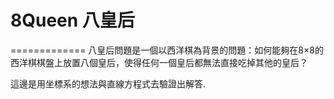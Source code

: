 # 8Queen 八皇后
=============
八皇后問題是一個以西洋棋為背景的問題：如何能夠在8×8的西洋棋棋盤上放置八個皇后，使得任何一個皇后都無法直接吃掉其他的皇后？  

這邊是用坐標系的想法與直線方程式去驗證出解答.




